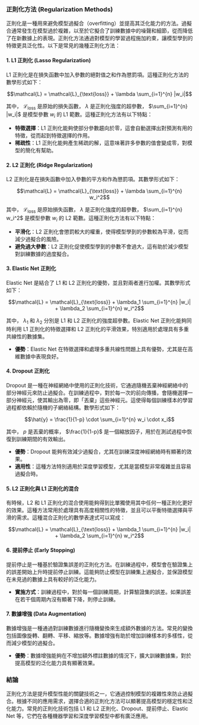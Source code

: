 ### 正則化方法 (Regularization Methods)

正則化是一種用來避免模型過擬合（overfitting）並提高其泛化能力的方法。過擬合通常發生在模型過於複雜，以至於它擬合了訓練數據中的噪聲和細節，從而降低了在新數據上的表現。正則化方法通過對模型的學習過程施加約束，讓模型學到的特徵更具泛化性。以下是常見的幾種正則化方法：

#### 1. L1 正則化 (Lasso Regularization)
L1 正則化是在損失函數中加入參數的絕對值之和作為懲罰項。這種正則化方法的數學形式如下：

$$\mathcal{L} = \mathcal{L}_{\text{loss}} + \lambda \sum_{i=1}^{n} |w_i|$$


其中， $`\mathcal{L}_{\text{loss}}`$  是原始的損失函數， $`\lambda`$  是正則化強度的超參數， $`\sum_{i=1}^{n} |w_i|`$  是模型參數  $`w_i`$  的 L1 範數。這種正則化方法有以下特點：

- **特徵選擇**：L1 正則化能夠使部分參數趨向於零，這會自動選擇出對預測有用的特徵，從而起到特徵選擇的作用。
- **稀疏性**：L1 正則化能夠產生稀疏的解，這意味著許多參數的值會變成零，對模型的簡化有幫助。

#### 2. L2 正則化 (Ridge Regularization)
L2 正則化是在損失函數中加入參數的平方和作為懲罰項。其數學形式如下：

$$\mathcal{L} = \mathcal{L}_{\text{loss}} + \lambda \sum_{i=1}^{n} w_i^2$$


其中， $`\mathcal{L}_{\text{loss}}`$  是原始損失函數， $`\lambda`$  是正則化強度的超參數， $`\sum_{i=1}^{n} w_i^2`$  是模型參數  $`w_i`$  的 L2 範數。這種正則化方法有以下特點：

- **平滑化**：L2 正則化會懲罰較大的權重，使得模型學到的參數較為平滑，從而減少過擬合的風險。
- **避免過大參數**：L2 正則化促使模型學到的參數不會過大，這有助於減少模型對訓練數據的過度擬合。

#### 3. Elastic Net 正則化
Elastic Net 是結合了 L1 和 L2 正則化的優勢，並且對兩者進行加權。其數學形式如下：

$$\mathcal{L} = \mathcal{L}_{\text{loss}} + \lambda_1 \sum_{i=1}^{n} |w_i| + \lambda_2 \sum_{i=1}^{n} w_i^2$$


其中， $`\lambda_1`$  和  $`\lambda_2`$  分別是 L1 和 L2 正則化的強度超參數。Elastic Net 正則化能夠同時利用 L1 正則化的特徵選擇和 L2 正則化的平滑效果，特別適用於處理具有多重共線性的數據集。

- **優勢**：Elastic Net 在特徵選擇和處理多重共線性問題上具有優勢，尤其是在高維數據中表現良好。

#### 4. Dropout 正則化
Dropout 是一種在神經網絡中使用的正則化技術，它通過隨機丟棄神經網絡中的部分神經元來防止過擬合。在訓練過程中，對於每一次的前向傳播，會隨機選擇一部分神經元，使其輸出為零，即「丟棄」這些神經元。這使得每個訓練樣本的學習過程都依賴於隨機的子網絡結構。數學形式如下：

$$\hat{y} = \frac{1}{1-p} \cdot \sum_{i=1}^{n} w_i \cdot x_i$$


其中， $`p`$  是丟棄的概率， $`\frac{1}{1-p}`$  是一個縮放因子，用於在測試過程中恢復到訓練期間的有效輸出。

- **優勢**：Dropout 能夠有效減少過擬合，尤其在訓練深度神經網絡時有顯著的效果。
- **適用性**：這種方法特別適用於深度學習模型，尤其是當模型非常複雜並且容易過擬合時。

#### 5. L2 正則化與 L1 正則化的混合
有時候，L2 和 L1 正則化的混合使用能夠得到比單獨使用其中任何一種正則化更好的效果。這種方法常用於處理具有高度相關性的特徵，並且可以平衡特徵選擇與平滑的需求。這種混合正則化的數學表達式可以寫成：

$$\mathcal{L} = \mathcal{L}_{\text{loss}} + \lambda_1 \sum_{i=1}^{n} |w_i| + \lambda_2 \sum_{i=1}^{n} w_i^2$$


#### 6. 提前停止 (Early Stopping)
提前停止是一種基於驗證集誤差的正則化方法。在訓練過程中，模型會在驗證集上的誤差開始上升時提前停止訓練。這能夠防止模型在訓練集上過擬合，並保證模型在未見過的數據上具有較好的泛化能力。

- **實施方式**：訓練過程中，對於每一個訓練周期，計算驗證集的誤差。如果誤差在若干個周期內沒有顯著下降，則停止訓練。

#### 7. 數據增強 (Data Augmentation)
數據增強是一種通過對訓練數據進行隨機變換來生成額外數據的方法。常見的變換包括圖像旋轉、翻轉、平移、縮放等。數據增強有助於增加訓練樣本的多樣性，從而減少模型的過擬合。

- **優勢**：數據增強能夠在不增加額外標註數據的情況下，擴大訓練數據集，對於提高模型的泛化能力具有顯著效果。

### 結論
正則化方法是提升模型性能的關鍵技術之一，它通過控制模型的複雜性來防止過擬合。根據不同的應用需求，選擇合適的正則化方法可以顯著提高模型的穩定性和泛化能力。常見的正則化技術包括 L1 和 L2 正則化、Dropout、提前停止、Elastic Net 等，它們在各種機器學習和深度學習模型中都有廣泛應用。